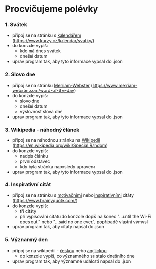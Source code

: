 # Procvičujeme polévky

### 1. Svátek
- připoj se na stránku s [kalendářem](https://www.kurzy.cz/kalendar/svatky/) (https://www.kurzy.cz/kalendar/svatky/)
- do konzole vypiš:
  - kdo má dnes svátek
  - dnešní datum
- uprav program tak, aby tyto informace vypsal do .json

### 2. Slovo dne
- připoj se na stránku [Merriam-Webster](https://www.merriam-webster.com/word-of-the-day) (https://www.merriam-webster.com/word-of-the-day)
- do konzole vypiš:
  - slovo dne
  - dnešní datum
  - výslovnost slova dne
- uprav program tak, aby tyto informace vypsal do .json

### 3. Wikipedia - náhodný článek
- připoj se na náhodnou stránku na [Wikipedii](https://en.wikipedia.org/wiki/Special:Random) (https://en.wikipedia.org/wiki/Special:Random)
- do konzole vypiš:
  - nadpis článku
  - první odstavec
  - kdy byla stránka naposledy upravena
- uprav program tak, aby tyto informace vypsal do .json

### 4. Inspirativní citát
- připoj se na stránku s [motivačními](https://www.brainyquote.com/topics/motivational-quotes) nebo [inspirativními](https://www.brainyquote.com/topics/inspirational-quotes) citáty (https://www.brainyquote.com/)
- do konzole vypiš:
  - tři citáty
  - při vypisování citátu do konzole dopiš na konec "...until the Wi-Fi goes out." nebo "...said no one ever.", popřípadě vlastní výmysl
- uprav program tak, aby citáty napsal do .json

### 5. Významný den
- připoj se na wikipedii - [českou](https://cs.wikipedia.org/wiki/Hlavn%C3%AD_strana) nebo [anglickou](https://en.wikipedia.org/wiki/Main_Page)
  - do konzole vypiš, co významného se stalo dnešního dne
- uprav program tak, aby významné události napsal do .json
